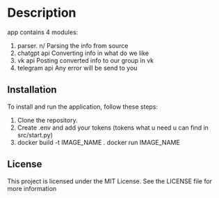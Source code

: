 # Description

app contains 4 modules:
1. parser. n/
Parsing the info from source
2. chatgpt api
Converting info in what do we like
3. vk api
Posting converted info to our group in vk
4. telegram api
Any error will be send to you
## Installation 

To install and run the application, follow these steps: 

1. Clone the repository. 
2. Create .env and add your tokens (tokens what u need u can find in src/start.py)
3. docker build -t IMAGE_NAME .
   docker run IMAGE_NAME
 
## License 

This project is licensed under the MIT License. See the LICENSE file for more information
